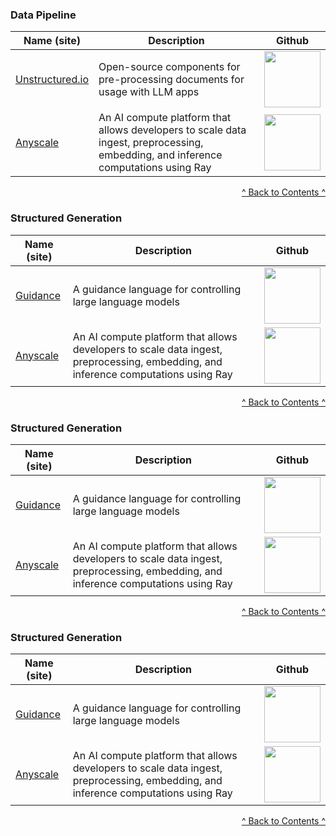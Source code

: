 ### Data Pipeline

| Name (site) | Description | Github |
|------------|------------|------------|
| [Unstructured.io](https://unstructured.io/) | Open-source components for pre-processing documents for usage with LLM apps | <a href=https://github.com/Unstructured-IO/unstructured><img src="https://img.shields.io/github/stars/Unstructured-IO/unstructured?style=social" width=90/></a> |
| [Anyscale](https://www.anyscale.com/) | An AI compute platform that allows developers to scale data ingest, preprocessing, embedding, and inference computations using Ray | <a href=https://github.com/ray-project/ray><img src="https://img.shields.io/github/stars/ray-project/ray?style=social" width=90/></a> |

<p style="text-align: right;"><a href="#table-of-contents">^ Back to Contents ^</a></p>

### Structured Generation

| Name (site) | Description | Github |
|------------|------------|------------|
| [Guidance](https://github.com/guidance-ai/guidance) | A guidance language for controlling large language models | <a href=https://github.com/guidance-ai/guidance><img src="https://img.shields.io/github/stars/guidance-ai/guidance?style=social" width=90/></a> |
| [Anyscale](https://www.anyscale.com/) | An AI compute platform that allows developers to scale data ingest, preprocessing, embedding, and inference computations using Ray | <a href=https://github.com/ray-project/ray><img src="https://img.shields.io/github/stars/ray-project/ray?style=social" width=90/></a> |

<p style="text-align: right;"><a href="#table-of-contents">^ Back to Contents ^</a></p>

### Structured Generation

| Name (site) | Description | Github |
|------------|------------|------------|
| [Guidance](https://github.com/guidance-ai/guidance) | A guidance language for controlling large language models | <a href=https://github.com/guidance-ai/guidance><img src="https://img.shields.io/github/stars/guidance-ai/guidance?style=social" width=90/></a> |
| [Anyscale](https://www.anyscale.com/) | An AI compute platform that allows developers to scale data ingest, preprocessing, embedding, and inference computations using Ray | <a href=https://github.com/ray-project/ray><img src="https://img.shields.io/github/stars/ray-project/ray?style=social" width=90/></a> |

<p style="text-align: right;"><a href="#table-of-contents">^ Back to Contents ^</a></p>

### Structured Generation

| Name (site) | Description | Github |
|------------|------------|------------|
| [Guidance](https://github.com/guidance-ai/guidance) | A guidance language for controlling large language models | <a href=https://github.com/guidance-ai/guidance><img src="https://img.shields.io/github/stars/guidance-ai/guidance?style=social" width=90/></a> |
| [Anyscale](https://www.anyscale.com/) | An AI compute platform that allows developers to scale data ingest, preprocessing, embedding, and inference computations using Ray | <a href=https://github.com/ray-project/ray><img src="https://img.shields.io/github/stars/ray-project/ray?style=social" width=90/></a> |

<p style="text-align: right;"><a href="#table-of-contents">^ Back to Contents ^</a></p>
